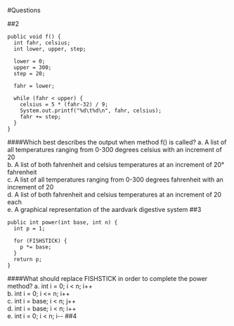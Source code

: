 #Questions

##2
<pre><code>public void f() {
  int fahr, celsius;
  int lower, upper, step;
  
  lower = 0;
  upper = 300;
  step = 20;
  
  fahr = lower;

  while (fahr &#60; upper) {
    celsius = 5 * (fahr-32) / 9;
    System.out.printf("%d\t%d\n", fahr, celsius);
    fahr += step;
  }
}
</code></pre>
####Which best describes the output when method f() is called?
a. A list of all temperatures ranging from 0-300 degrees celsius with an increment of 20<br>
b. A list of both fahrenheit and celsius temperatures at an increment of 20&#176; fahrenheit<br>
c. A list of all temperatures ranging from 0-300 degrees fahrenheit with an increment of 20<br>
d. A list of both fahrenheit and celsius temperatures at an increment of 20 each<br>
e. A graphical representation of the aardvark digestive system 
##3
<pre><code>public int power(int base, int n) {
  int p = 1;
  
  for (FISHSTICK) {
    p *= base;
  }
  return p;
}
</pre></code>
####What should replace FISHSTICK in order to complete the power method?
a. int i = 0; i &#60; n; i++<br>
b. int i = 0; i &#60;= n; i++<br>
c. int i = base; i &#60; n; j++<br>
d. int i = base; i &#60; n; i++<br>
e. int i = 0; i &#60; n; i--
##4
